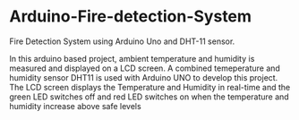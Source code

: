 # Arduino-Fire-detection-System
Fire Detection System using Arduino Uno and DHT-11 sensor.

In this arduino based project, ambient temperature and humidity is measured and displayed on a LCD screen. A combined temeperature and humidity sensor DHT11 is used with Arduino UNO to develop this project. The LCD screen displays the Temperature and Humidity in real-time and the green LED switches off and red LED switches on when the temperature and humidity increase above safe levels
